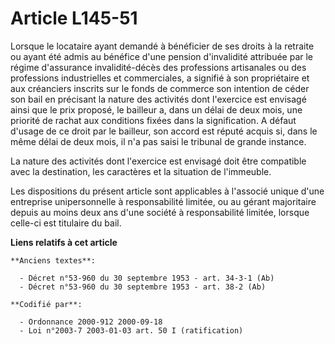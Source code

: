 # Article L145-51

Lorsque le locataire ayant demandé à bénéficier de ses droits à la retraite ou ayant été admis au bénéfice d'une pension
d'invalidité attribuée par le régime d'assurance invalidité-décès des professions artisanales ou des professions
industrielles et commerciales, a signifié à son propriétaire et aux créanciers inscrits sur le fonds de commerce son
intention de céder son bail en précisant la nature des activités dont l'exercice est envisagé ainsi que le prix proposé, le
bailleur a, dans un délai de deux mois, une priorité de rachat aux conditions fixées dans la signification. A défaut d'usage
de ce droit par le bailleur, son accord est réputé acquis si, dans le même délai de deux mois, il n'a pas saisi le tribunal
de grande instance.

La nature des activités dont l'exercice est envisagé doit être compatible avec la destination, les caractères et la situation
de l'immeuble.

Les dispositions du présent article sont applicables à l'associé unique d'une entreprise unipersonnelle à responsabilité
limitée, ou au gérant majoritaire depuis au moins deux ans d'une société à responsabilité limitée, lorsque celle-ci est
titulaire du bail.

**Liens relatifs à cet article**

	**Anciens textes**:

	  - Décret n°53-960 du 30 septembre 1953 - art. 34-3-1 (Ab)
	  - Décret n°53-960 du 30 septembre 1953 - art. 38-2 (Ab)

	**Codifié par**:

	  - Ordonnance 2000-912 2000-09-18
	  - Loi n°2003-7 2003-01-03 art. 50 I (ratification)
